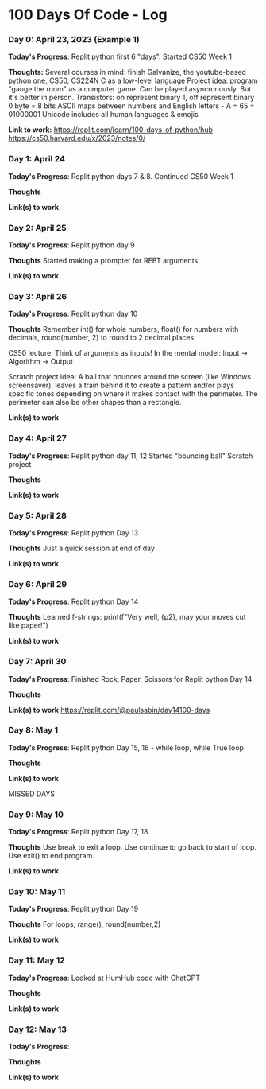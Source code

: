 # 100 Days Of Code - Log

### Day 0: April 23, 2023 (Example 1)

**Today's Progress**: Replit python first 6 "days". Started CS50 Week 1

**Thoughts:** Several courses in mind: finish Galvanize, the youtube-based python one, CS50, CS224N
C as a low-level language
Project idea: program "gauge the room" as a computer game. Can be played asyncronously. But it's better in person.
Transistors: on represent binary 1, off represent binary 0
byte = 8 bits
ASCII maps between numbers and English letters - A = 65 = 01000001
Unicode includes all human languages & emojis

**Link to work:** https://replit.com/learn/100-days-of-python/hub
https://cs50.harvard.edu/x/2023/notes/0/


### Day 1: April 24

**Today's Progress**: Replit python days 7 & 8. Continued CS50 Week 1 

**Thoughts** 

**Link(s) to work**


### Day 2: April 25

**Today's Progress**: Replit python day 9 

**Thoughts** Started making a prompter for REBT arguments

**Link(s) to work**


### Day 3: April 26

**Today's Progress**: Replit python day 10

**Thoughts**  Remember int() for whole numbers, float() for numbers with decimals, round(number, 2) to round to 2 decimal places

CS50 lecture: Think of arguments as inputs! In the mental model:
Input -> Algorithm -> Output

Scratch project idea: A ball that bounces around the screen (like Windows screensaver), leaves a train behind it to create a pattern and/or plays specific tones depending on where it makes contact with the perimeter. The perimeter can also be other shapes than a rectangle.

**Link(s) to work**


### Day 4: April 27

**Today's Progress**: Replit python day 11, 12
Started "bouncing ball" Scratch project

**Thoughts** 

**Link(s) to work**


### Day 5: April 28

**Today's Progress**: Replit python Day 13

**Thoughts** Just a quick session at end of day

**Link(s) to work**


### Day 6: April 29

**Today's Progress**: Replit python Day 14

**Thoughts** Learned f-strings: 
print(f"Very well, {p2}, may your moves cut like paper!")

**Link(s) to work**


### Day 7: April 30

**Today's Progress**: Finished Rock, Paper, Scissors for Replit python Day 14

**Thoughts** 

**Link(s) to work** https://replit.com/@paulsabin/day14100-days


### Day 8: May 1

**Today's Progress**: Replit python Day 15, 16 - while loop, while True loop

**Thoughts** 

**Link(s) to work**

MISSED DAYS

### Day 9: May 10

**Today's Progress**: Replit python Day 17, 18

**Thoughts**  Use break to exit a loop. Use continue to go back to start of loop. Use exit() to end program.

**Link(s) to work**


### Day 10: May 11

**Today's Progress**: Replit python Day 19

**Thoughts** For loops, range(), round(number,2)

**Link(s) to work**


### Day 11: May 12

**Today's Progress**: Looked at HumHub code with ChatGPT

**Thoughts** 

**Link(s) to work**


### Day 12: May 13

**Today's Progress**: 

**Thoughts** 

**Link(s) to work**
